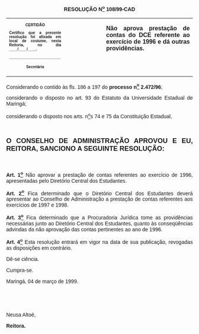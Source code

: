 <BODY>

<B><FONT FACE="Arial"><P ALIGN="CENTER"></P>
<P ALIGN="CENTER">RESOLU&Ccedil;&Atilde;O  N<U><SUP>o</U></SUP> 108/99-CAD</P>
<P ALIGN="JUSTIFY"></P></B></FONT>
<TABLE CELLSPACING=0 BORDER=0 CELLPADDING=7 WIDTH=640>
<TR><TD WIDTH="31%" VALIGN="TOP">
<B><FONT FACE="Arial" SIZE=1><P ALIGN="CENTER">CERTID&Atilde;O</P>
<P ALIGN="JUSTIFY">   Certifico que a presente resolu&ccedil;&atilde;o foi afixada em local de costume, nesta Reitoria, no dia ____/____/____.</P>
<P ALIGN="JUSTIFY"></P>
<P ALIGN="JUSTIFY">_________________________</P>
<P ALIGN="CENTER">Secret&aacute;ria</B></FONT></TD>
<TD WIDTH="21%" VALIGN="TOP">&nbsp;</TD>
<TD WIDTH="49%" VALIGN="TOP">
<B><FONT FACE="Arial"><P ALIGN="JUSTIFY">N&atilde;o aprova presta&ccedil;&atilde;o de contas do DCE referente ao exerc&iacute;cio de 1996 e d&aacute; outras provid&ecirc;ncias.</B></FONT></TD>
</TR>
</TABLE>

<FONT FACE="Arial"><P ALIGN="JUSTIFY"></P>
<P ALIGN="JUSTIFY">&#9;Considerando o contido &agrave;s fls. 186 a 197 do <B>processo n<U><SUP>o</U></SUP> 2.472/96</B>;</P>
<P ALIGN="JUSTIFY">&#9;considerando o disposto no art. 93 do Estatuto da Universidade Estadual de Maring&aacute;;</P>
<P ALIGN="JUSTIFY">&#9;considerando o disposto nos arts. n<U><SUP>o</U>s</SUP> 74 e 75 da Constitui&ccedil;&atilde;o Estadual,</P>
<B><P ALIGN="JUSTIFY"></P>
<P ALIGN="JUSTIFY">&nbsp;</P>
</FONT><FONT FACE="Arial" SIZE=4><P ALIGN="JUSTIFY">O CONSELHO DE ADMINISTRA&Ccedil;&Atilde;O APROVOU E EU, REITORA, SANCIONO A SEGUINTE RESOLU&Ccedil;&Atilde;O:</P>
</FONT><FONT FACE="Arial"><P ALIGN="JUSTIFY"></P>
<P ALIGN="JUSTIFY">&nbsp;</P>
</B><P ALIGN="JUSTIFY">&#9;<B>Art. 1<U><SUP>o</B></U></SUP> N&atilde;o aprovar a presta&ccedil;&atilde;o de contas referentes ao exerc&iacute;cio de 1996, apresentadas pelo Diret&oacute;rio Central dos Estudantes.</P>
<P ALIGN="JUSTIFY">&#9;<B>Art. 2<U><SUP>o</B></U></SUP> Fica determinado que o Diret&oacute;rio Central dos Estudantes dever&aacute; apresentar ao Conselho de Administra&ccedil;&atilde;o a presta&ccedil;&atilde;o de contas referentes aos exerc&iacute;cios de 1997 e 1998.</P>
<P ALIGN="JUSTIFY">&#9;<B>Art. 3<U><SUP>o</B></U></SUP> Fica determinado que a Procuradoria Jur&iacute;dica tome as provid&ecirc;ncias necess&aacute;rias junto ao Diret&oacute;rio Central dos Estudantes, quanto &agrave;s conseq&uuml;&ecirc;ncias advindas da n&atilde;o aprova&ccedil;&atilde;o das contas pertinentes ao ano de 1996.</P>
<B><P ALIGN="JUSTIFY">&#9;Art. 4<U><SUP>o</U></SUP> </B>Esta resolu&ccedil;&atilde;o entrar&aacute; em vigor na data de sua publica&ccedil;&atilde;o, revogadas as disposi&ccedil;&otilde;es em contr&aacute;rio.</P>
<P ALIGN="JUSTIFY">&#9;D&ecirc;-se ci&ecirc;ncia.</P>
<P ALIGN="JUSTIFY">&#9;Cumpra-se.</P>
<P ALIGN="JUSTIFY"></P>
<P ALIGN="JUSTIFY">&#9;&#9;&#9;&#9;&#9;&#9;Maring&aacute;, 04 de mar&ccedil;o de 1999.</P>
<P ALIGN="JUSTIFY"></P>
<P ALIGN="JUSTIFY">&nbsp;</P>
<P ALIGN="JUSTIFY">&nbsp;</P>
<P ALIGN="JUSTIFY">&#9;&#9;&#9;&#9;&#9;&#9;Neusa Alto&eacute;,</P>
<P ALIGN="JUSTIFY">&#9;&#9;&#9;&#9;&#9;&#9;<B>Reitora.</P>
</B></FONT><FONT SIZE=2><P ALIGN="JUSTIFY"></P></FONT></BODY>
